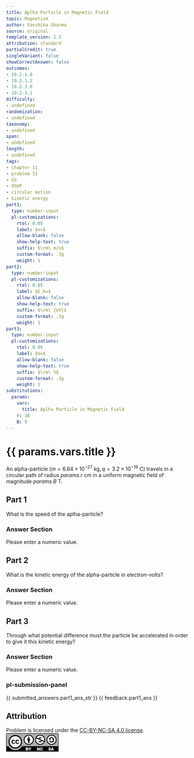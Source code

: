 ```yaml
---
title: Aplha Particle in Magnetic Field
topic: Magnetism
author: Vanshika Sharma
source: original
template_version: 1.3
attribution: standard
partialCredit: true
singleVariant: false
showCorrectAnswer: false
outcomes:
- 19.2.1.0
- 19.2.1.2
- 19.2.3.0
- 19.2.3.1
difficulty:
- undefined
randomization:
- undefined
taxonomy:
- undefined
span:
- undefined
length:
- undefined
tags:
- chapter 11
- problem 31
- VS
- OSUP
- circular motion
- kinetic energy
part1:
  type: number-input
  pl-customizations:
    rtol: 0.05
    label: $v=$
    allow-blank: false
    show-help-text: true
    suffix: $\rm\ m/s$
    custom-format: .3g
    weight: 1
part2:
  type: number-input
  pl-customizations:
    rtol: 0.05
    label: $E_K=$
    allow-blank: false
    show-help-text: true
    suffix: $\rm\ {eV}$
    custom-format: .3g
    weight: 1
part3:
  type: number-input
  pl-customizations:
    rtol: 0.05
    label: $V=$
    allow-blank: false
    show-help-text: true
    suffix: $\rm\ V$
    custom-format: .3g
    weight: 1
substitutions:
  params:
    vars:
      title: Aplha Particle in Magnetic Field
    r: 38
    B: 9
---
```

# {{ params.vars.title }}
An alpha-particle ($m = 6.64 \times 10^{-27} \textrm{ kg}, q = 3.2 \times 10^{-19} \textrm{ C}$) travels in a circular path of radius ${{params.r}} \textrm{ cm}$ in a uniform magnetic field of magnitude ${{params.B}} \textrm{ T}$.

## Part 1

What is the speed of the aplha-particle?

### Answer Section

Please enter a numeric value.

## Part 2

What is the kinetic energy of the alpha-particle in electron-volts?

### Answer Section

Please enter a numeric value.

## Part 3

Through what potential difference must the particle be accelerated in order to give it this kinetic energy?

### Answer Section

Please enter a numeric value.

### pl-submission-panel

{{ submitted_answers.part1_ans_str }}
{{ feedback.part1_ans }}

## Attribution

Problem is licensed under the [CC-BY-NC-SA 4.0 license](https://creativecommons.org/licenses/by-nc-sa/4.0/).<br> ![The Creative Commons 4.0 license requiring attribution-BY, non-commercial-NC, and share-alike-SA license.](https://raw.githubusercontent.com/firasm/bits/master/by-nc-sa.png)